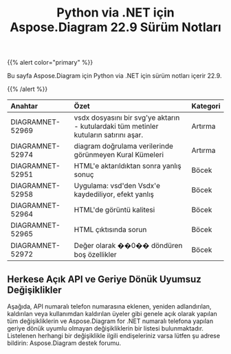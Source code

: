 ﻿---
title: Python via .NET için Aspose.Diagram 22.9 Sürüm Notları
type: docs
weight: 18
url: /tr/python-net/aspose-diagram-for-python-via-net-22-9-release-notes/
---
{{% alert color="primary" %}} 

Bu sayfa Aspose.Diagram için Python via .NET için sürüm notları içerir 22.9.

{{% /alert %}} 

|**Anahtar**|**Özet**|**Kategori**|
|:- |:- |:- |
|DIAGRAMNET-52969|vsdx dosyasını bir svg'ye aktarın - kutulardaki tüm metinler kutuların satırını aşar.|Artırma|
|DIAGRAMNET-52974|diagram doğrulama verilerinde görünmeyen Kural Kümeleri|Artırma|
|DIAGRAMNET-52951|HTML'e aktarıldıktan sonra yanlış sonuç|Böcek|
|DIAGRAMNET-52958|Uygulama: vsd'den Vsdx'e kaydediliyor, efekt yanlış|Böcek|
|DIAGRAMNET-52964|HTML'de görüntü kalitesi|Böcek|
|DIAGRAMNET-52965|HTML çıktısında sorun|Böcek|
|DIAGRAMNET-52972|Değer olarak ��0�� döndüren boş özellikler|Böcek|

## **Herkese Açık API ve Geriye Dönük Uyumsuz Değişiklikler**
Aşağıda, API numaralı telefon numarasına eklenen, yeniden adlandırılan, kaldırılan veya kullanımdan kaldırılan üyeler gibi genele açık olarak yapılan tüm değişikliklerin ve Aspose.Diagram for .NET numaralı telefona yapılan geriye dönük uyumlu olmayan değişikliklerin bir listesi bulunmaktadır. Listelenen herhangi bir değişiklikle ilgili endişeleriniz varsa lütfen şu adrese bildirin: Aspose.Diagram destek forumu.